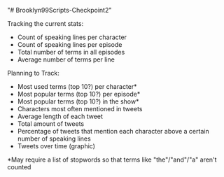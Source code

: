 "# Brooklyn99Scripts-Checkpoint2" 

Tracking the current stats:
- Count of speaking lines per character
- Count of speaking lines per episode
- Total number of terms in all episodes
- Average number of terms per line

Planning to Track:
- Most used terms (top 10?) per character*
- Most popular terms (top 10?) per episode*
- Most popular terms (top 10?) in the show*
- Characters most often mentioned in tweets
- Average length of each tweet
- Total amount of tweets
- Percentage of tweets that mention each character above a certain number of speaking lines
- Tweets over time (graphic)


*May require a list of stopwords so that terms like "the"/"and"/"a" aren't counted
